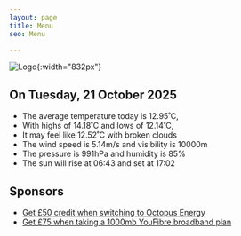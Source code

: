 ```yaml
---
layout: page
title: Menu
seo: Menu

---
```


![Logo](/images/logo.jpg){:width="832px"}

<!-- weather_marker starts -->
## On Tuesday, 21 October 2025

- The average temperature today is 12.95˚C,
- With highs of 14.18˚C and lows of 12.14˚C,
- It may feel like 12.52˚C with broken clouds
- The wind speed is 5.14m/s and visibility is 10000m
- The pressure is 991hPa and humidity is 85%
- The sun will rise at 06:43 and set at 17:02

<!-- weather_marker ends -->

## Sponsors

- [Get £50 credit when switching to Octopus Energy](https://bit.ly/3oD1nnS)
- [Get £75 when taking a 1000mb YouFibre broadband plan](https://aklam.io/91zWhU?)
